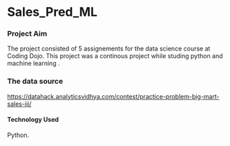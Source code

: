 # Sales_Pred_ML
### Project Aim
The project consisted of 5 assignements for the data science course at Coding Dojo.
This project was a continous project while studing python and machine learning .
### The data source
https://datahack.analyticsvidhya.com/contest/practice-problem-big-mart-sales-iii/
#### Technology Used
Python.

